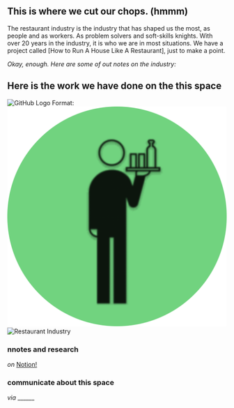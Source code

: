 ## This is where we **cut our chops**. (hmmm) 

 The restaurant industry is the industry that has shaped us the most, as people and as workers. As problem solvers and soft-skills knights. With over 20 years in the industry, it is who we are in most situations. We have a project called [How to Run A House Like A Restaurant], just to make a point.
 
*Okay, enough. Here are some of out notes on the industry:*

## Here is the work we have done on the this space
![GitHub Logo](/images/logo.png)
Format: ![Alt Text](_assets/_img/TheIndustryDirect-Restaurant.IndustryI_space-icon.png)
![Restaurant Industry](https://theindustrydirect.com/_assets/_img/TheIndustryDirect-Restaurant.IndustryI_space-icon.png)

### nnotes and research

*on* [Notion!](https://www.notion.so/theindustrydirect/e9280362641d4bcb8e7ff3d1a92f4bc8?v=10a88e2fa8624426bc355b3842b32592)

### communicate about this space

*via* ______


